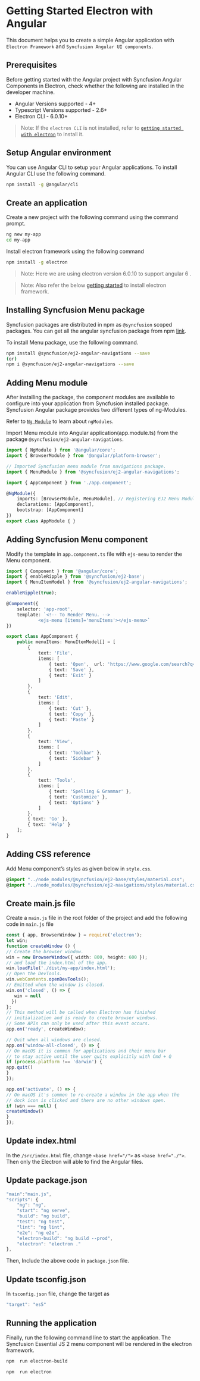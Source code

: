 # Getting Started Electron with Angular

This document helps you to create a simple Angular application with `Electron Framework` and `Syncfusion Angular UI components`.

## Prerequisites

Before getting started with the Angular project with Syncfusion Angular Components in Electron, check whether the following are installed in the developer machine. 

* Angular Versions supported - 4+
* Typescript Versions supported - 2.6+
* Electron CLI - 6.0.10+

>Note: If the `electron CLI` is not installed, refer to [`getting started with electron`](https://www.npmjs.com/package/electron-cli) to install it.

## Setup Angular environment

You can use Angular CLI to setup your Angular applications. To install Angular CLI use the following command.

```bash
npm install -g @angular/cli
```

## Create an application

Create a new project with the following command using the command prompt.

```bash
ng new my-app
cd my-app
```

Install electron framework using the following command

```bash
npm install -g electron
```

>Note: Here we are using electron version 6.0.10 to support angular 6 .

>Note: Also refer the below [getting started](https://electronjs.org/docs/tutorial/installation) to install electron framework.

## Installing Syncfusion Menu package

Syncfusion packages are distributed in npm as `@syncfusion` scoped packages. You can get all the angular syncfusion package from npm [link]( https://www.npmjs.com/search?q=%40syncfusion%2Fej2-angular- ).

To install Menu package, use the following command.

```bash
npm install @syncfusion/ej2-angular-navigations --save
(or)
npm i @syncfusion/ej2-angular-navigations --save
```

## Adding Menu module

After installing the package, the component modules are available to configure into your application from Syncfusion installed
package. Syncfusion Angular package provides two different types of ng-Modules.

Refer to [`Ng Module`](https://ej2.syncfusion.com/angular/documentation/common/ng-module.html) to learn about `ngModules`.

Import Menu module into Angular application(app.module.ts) from the package `@syncfusion/ej2-angular-navigations`.


```typescript
import { NgModule } from '@angular/core';
import { BrowserModule } from '@angular/platform-browser';

// Imported Syncfusion menu module from navigations package.
import { MenuModule } from '@syncfusion/ej2-angular-navigations';

import { AppComponent } from './app.component';

@NgModule({
    imports: [BrowserModule, MenuModule], // Registering EJ2 Menu Module.
    declarations: [AppComponent],
    bootstrap: [AppComponent]
})
export class AppModule { }
```

## Adding Syncfusion Menu component

Modify the template in `app.component.ts` file with `ejs-menu` to render the Menu component.

```typescript
import { Component } from '@angular/core';
import { enableRipple } from '@syncfusion/ej2-base';
import { MenuItemModel } from '@syncfusion/ej2-angular-navigations';

enableRipple(true);

@Component({
    selector: 'app-root',
    template: `<!-- To Render Menu. -->
            <ejs-menu [items]='menuItems'></ejs-menu>`
})

export class AppComponent {
    public menuItems: MenuItemModel[] = [
        {
            text: 'File',
            items: [
                { text: 'Open',  url: 'https://www.google.com/search?q=washing+machine' },
                { text: 'Save' },
                { text: 'Exit' }
            ]
        },
        {
            text: 'Edit',
            items: [
                { text: 'Cut' },
                { text: 'Copy' },
                { text: 'Paste' }
            ]
        },
        {
            text: 'View',
            items: [
                { text: 'Toolbar' },
                { text: 'Sidebar' }
            ]
        },
        {
            text: 'Tools',
            items: [
                { text: 'Spelling & Grammar' },
                { text: 'Customize' },
                { text: 'Options' }
            ]
        },
        { text: 'Go' },
        { text: 'Help' }
    ];
}
```

## Adding CSS reference

Add Menu component’s styles as given below in `style.css`.

```typescript
@import "../node_modules/@syncfusion/ej2-base/styles/material.css";
@import "../node_modules/@syncfusion/ej2-navigations/styles/material.css";
```
## Create main.js file

Create a `main.js` file in the root folder of the project and add the following code in `main.js` file

```typescript
const { app, BrowserWindow } = require('electron');
let win;
function createWindow () {     
// Create the browser window.
win = new BrowserWindow({ width: 800, height: 600 });
// and load the index.html of the app. 
win.loadFile('./dist/my-app/index.html');
// Open the DevTools.
win.webContents.openDevTools();
// Emitted when the window is closed.
win.on('closed', () => {       
   win = null     
  })
};      
// This method will be called when Electron has finished   
// initialization and is ready to create browser windows.   
// Some APIs can only be used after this event occurs.   
app.on('ready', createWindow);

// Quit when all windows are closed.
app.on('window-all-closed', () => { 
// On macOS it is common for applications and their menu bar     
// to stay active until the user quits explicitly with Cmd + Q     
if (process.platform !== 'darwin') {
app.quit()
}   
});

app.on('activate', () => {     
// On macOS it's common to re-create a window in the app when the     
// dock icon is clicked and there are no other windows open.     
if (win === null) {
createWindow()
}   
});  
```

## Update index.html

In the `/src/index.html` file, change `<base href="/">` as `<base href="./">`. Then only the Electron will able to find the Angular files.

## Update package.json

```typescript
"main":"main.js",
"scripts": { 
    "ng": "ng", 
    "start": "ng serve", 
    "build": "ng build", 
    "test": "ng test", 
    "lint": "ng lint", 
    "e2e": "ng e2e", 
    "electron-build": "ng build --prod", 
    "electron": "electron ." 
}, 
```

Then, Include the above code in `package.json` file.

## Update tsconfig.json

In `tsconfig.json` file, change the target as

```typescript
"target": "es5"
```

## Running the application

 Finally, run the following command line to start the application. The Syncfusion Essential JS 2 menu component will be rendered in the electron framework. 

 ```bash
npm  run electron-build 
 
npm  run electron 
```
